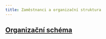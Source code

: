 ```yaml
---
title: Zaměstnanci a organizační struktura
---
```

## [Organizační schéma](https://www.ochrance.cz/fileadmin/user_upload/Kancelar/Schema_KVOP-2020.pdf)